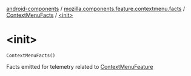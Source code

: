 [android-components](../../index.md) / [mozilla.components.feature.contextmenu.facts](../index.md) / [ContextMenuFacts](index.md) / [&lt;init&gt;](./-init-.md)

# &lt;init&gt;

`ContextMenuFacts()`

Facts emitted for telemetry related to [ContextMenuFeature](#)


